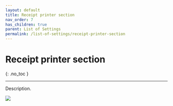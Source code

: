 ```yaml
---
layout: default
title: Receipt printer section
nav_order: 7
has_children: true
parent: List of Settings
permalink: /list-of-settings/receipt-printer-section
---
```


# Receipt printer section
{: .no_toc }

---

Description.

![](/orderlord-help-kds/assets/images/kds/section_kitchen_history_1.png)